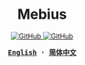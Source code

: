 <h1 align="center">Mebius</h1>

<p align="center">
  <a href="https://github.com/tigalabs/mebius/blob/main/LICENSE">
    <img alt="GitHub" src="https://img.shields.io/github/license/tigalabs/mebius"/>
  </a>
  <a href="https://github.com/misitebao/yakia">
    <img alt="GitHub" src="https://cdn.jsdelivr.net/gh/misitebao/yakia/assets/badge_flat.svg"/>
  </a>
  
</p>

<div align="center">
<strong>
<samp>

[English](README.md) · [简体中文](README.zh-Hans.md)

</samp>
</strong>
</div>
